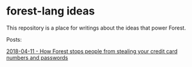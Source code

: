 # forest-lang ideas

This repository is a place for writings about the ideas that power Forest.

Posts:

[2018-04-11 - How Forest stops people from stealing your credit card numbers and passwords](2018-04-11-security.md)


